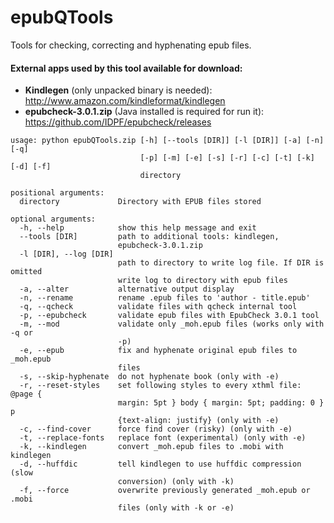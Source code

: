 epubQTools
==========

Tools for checking, correcting and hyphenating epub files.

#### External apps used by this tool available for download:
* **Kindlegen** (only unpacked binary is needed): http://www.amazon.com/kindleformat/kindlegen
* **epubcheck-3.0.1.zip** (Java installed is required for run it): https://github.com/IDPF/epubcheck/releases


```
usage: python epubQTools.zip [-h] [--tools [DIR]] [-l [DIR]] [-a] [-n] [-q] 
                             [-p] [-m] [-e] [-s] [-r] [-c] [-t] [-k] [-d] [-f]
                             directory

positional arguments:
  directory             Directory with EPUB files stored

optional arguments:
  -h, --help            show this help message and exit
  --tools [DIR]         path to additional tools: kindlegen,
                        epubcheck-3.0.1.zip
  -l [DIR], --log [DIR]
                        path to directory to write log file. If DIR is omitted
                        write log to directory with epub files
  -a, --alter           alternative output display
  -n, --rename          rename .epub files to 'author - title.epub'
  -q, --qcheck          validate files with qcheck internal tool
  -p, --epubcheck       validate epub files with EpubCheck 3.0.1 tool
  -m, --mod             validate only _moh.epub files (works only with -q or
                        -p)
  -e, --epub            fix and hyphenate original epub files to _moh.epub
                        files
  -s, --skip-hyphenate  do not hyphenate book (only with -e)
  -r, --reset-styles    set following styles to every xthml file: @page {
                        margin: 5pt } body { margin: 5pt; padding: 0 } p
                        {text-align: justify} (only with -e)
  -c, --find-cover      force find cover (risky) (only with -e)
  -t, --replace-fonts   replace font (experimental) (only with -e)
  -k, --kindlegen       convert _moh.epub files to .mobi with kindlegen
  -d, --huffdic         tell kindlegen to use huffdic compression (slow
                        conversion) (only with -k)
  -f, --force           overwrite previously generated _moh.epub or .mobi
                        files (only with -k or -e)
```
